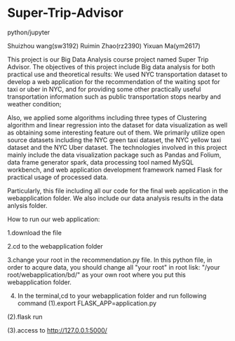 # Super-Trip-Advisor
python/jupyter

Shuizhou wang(sw3192)
Ruimin Zhao(rz2390)
Yixuan Ma(ym2617)

This project is our Big Data Analysis course project named Super Trip Advisor. 
The objectives of this project include Big data analysis for both practical use and theoretical results: We used NYC transportation dataset to develop a web application for the recommendation of the waiting spot for taxi or uber in NYC, and for providing some other practically useful transportation information such as public transportation stops nearby and weather condition;

Also, we applied some algorithms including three types of Clustering algorithm and linear regression into the dataset for data visualization as well as obtaining some interesting feature out of them. We primarily utilize open source datasets including the NYC green taxi dataset, the NYC yellow taxi dataset and the NYC Uber dataset. The technologies involved in this project mainly include the data visualization package such as Pandas and Folium, data frame generator spark, data processing tool named MySQL workbench, and web application development framework named Flask for practical usage of processed data.

Particularly, this file including all our code for the final web application in the webapplication folder. We also include our data analysis results in the data anlysis folder.

How to run our web application:

1.download the file 

2.cd to the webapplication folder

3.change your root in the recommendation.py file.
In this python file, in order to acqure data, you should change all "your root" in root lisk:  "/your root/webapplication/bd/" as your own root where you put this webapplication folder.


4. In the terminal,cd to your webapplication folder and run following command
(1).export FLASK_APP=application.py

(2).flask run

(3).access to http://127.0.0.1:5000/
